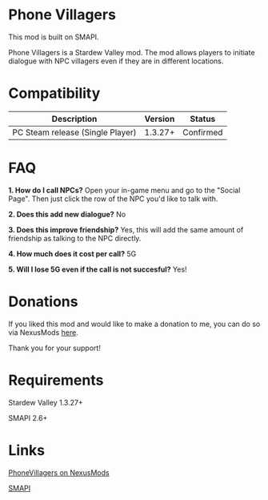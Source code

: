 # Phone Villagers
This mod is built on SMAPI. 

Phone Villagers is a Stardew Valley mod. The mod allows players to initiate dialogue with NPC villagers even if they are in different locations.

# Compatibility
| Description  | Version | Status |
| ------------ | ------- | ------ |
| PC Steam release (Single Player) | 1.3.27+ | Confirmed |

# FAQ
**1. How do I call NPCs?**
Open your in-game menu and go to the "Social Page". Then just click the row of the NPC you'd like to talk with.

**2. Does this add new dialogue?**
No

**3. Does this improve friendship?**
Yes, this will add the same amount of friendship as talking to the NPC directly.

**4. How much does it cost per call?**
5G

**5. Will I lose 5G even if the call is not succesful?**
Yes!

# Donations
If you liked this mod and would like to make a donation to me, you can do so via NexusMods [here](https://www.nexusmods.com/Core/Libs/Common/Widgets/PayPalPopUp?user=57714041).

Thank you for your support!

# Requirements
Stardew Valley 1.3.27+

SMAPI 2.6+

# Links
[PhoneVillagers on NexusMods](https://www.nexusmods.com/stardewvalley/mods/2681)

[SMAPI](https://canimod.com/)
